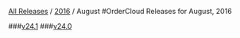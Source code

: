 [All Releases](../../README.md) / [2016](../README.md) / August
#OrderCloud Releases for August, 2016

###[v24.1](v24.1.md)
###[v24.0](v24.0.md)
